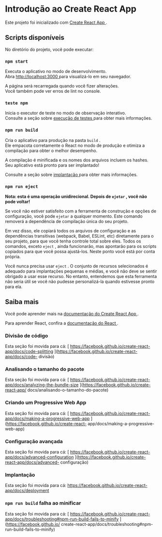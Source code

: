 #  Introdução ao Create React App

Este projeto foi inicializado com [ Create React App ](https://github.com/facebook/create-react-app).

##  Scripts disponíveis

No diretório do projeto, você pode executar:

### `npm start` 

Executa o aplicativo no modo de desenvolvimento.\
Abra [ http://localhost:3000 ](http://localhost:3000) para visualizá-lo em seu navegador.

A página será recarregada quando você fizer alterações.\
Você também pode ver erros de lint no console.

### `teste npm` 

Inicia o executor de teste no modo de observação interativo.\
Consulte a seção sobre [ execução de testes ](https://facebook.github.io/create-react-app/docs/running-tests) para obter mais informações.

### `npm run build` 

Cria o aplicativo para produção na pasta `build` .\
Ele empacota corretamente o React no modo de produção e otimiza a compilação para obter o melhor desempenho.

A compilação é minificada e os nomes dos arquivos incluem os hashes.\
Seu aplicativo está pronto para ser implantado!

Consulte a seção sobre [ implantação ](https://facebook.github.io/create-react-app/docs/deployment) para obter mais informações.

### `npm run eject` 

**Nota: esta é uma operação unidirecional. Depois de `ejetar` , você não pode voltar!**

Se você não estiver satisfeito com a ferramenta de construção e opções de configuração, você pode `ejetar` a qualquer momento. Este comando removerá a dependência de compilação única do seu projeto.

Em vez disso, ele copiará todos os arquivos de configuração e as dependências transitivas (webpack, Babel, ESLint, etc) diretamente para o seu projeto, para que você tenha controle total sobre eles. Todos os comandos, exceto `eject` , ainda funcionarão, mas apontarão para os scripts copiados para que você possa ajustá-los. Neste ponto você está por conta própria.

Você nunca precisa usar `eject` . O conjunto de recursos selecionados é adequado para implantações pequenas e médias, e você não deve se sentir obrigado a usar esse recurso. No entanto, entendemos que esta ferramenta não seria útil se você não pudesse personalizá-la quando estivesse pronto para ela.

##  Saiba mais

Você pode aprender mais na [ documentação do Create React App ](https://facebook.github.io/create-react-app/docs/getting-started).

Para aprender React, confira a [ documentação do React ](https://reactjs.org/).

###  Divisão de código

Esta seção foi movida para cá: [ https://facebook.github.io/create-react-app/docs/code-splitting ](https://facebook.github.io/create-react-app/docs/code- divisão)

###  Analisando o tamanho do pacote

Esta seção foi movida para cá: [ https://facebook.github.io/create-react-app/docs/analyzing-the-bundle-size ](https://facebook.github.io/create-react-app/ docs/analisando-o-tamanho-do-pacote)

###  Criando um Progressive Web App

Esta seção foi movida para cá: [ https://facebook.github.io/create-react-app/docs/making-a-progressive-web-app ](https://facebook.github.io/create-react- app/docs/making-a-progressive-web-app)

###  Configuração avançada

Esta seção foi movida para cá: [ https://facebook.github.io/create-react-app/docs/advanced-configuration ](https://facebook.github.io/create-react-app/docs/advanced- configuração)

###  Implantação

Esta seção foi movida para cá: [ https://facebook.github.io/create-react-app/docs/deployment ](https://facebook.github.io/create-react-app/docs/deployment)

### `npm run build` falha ao minificar 

Esta seção foi movida para cá: [ https://facebook.github.io/create-react-app/docs/troubleshooting#npm-run-build-fails-to-minify ](https://facebook.github.io/ create-react-app/docs/troubleshooting#npm-run-build-fails-to-minify)
